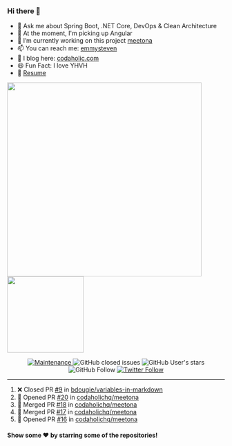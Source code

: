 ### Hi there 👋

- 💬 Ask me about Spring Boot, .NET Core, DevOps & Clean Architecture
- 🌱 At the moment, I'm picking up Angular
- 🔭 I’m currently working on this project [meetona](https://github.com/emmysteven/meetona)
- 📫 You can reach me: [emmysteven](mailto:hello@emmysteven.com)
- 📃 I blog here: [codaholic.com](https://codaholic.com)
- 😆 Fun Fact: I love YHVH
- 📄 [Resume](https://github.com/emmysteven/emmysteven/blob/main/docs/resume.pdf)


<p align="left">
<a href="https://github.com/emmysteven/emmysteven">
	<img width="450px" src="https://github-readme-stats.vercel.app/api?username=emmysteven&title_color=ffffff&theme=vue-dark&show_icons=true&count_private=true&hide_border=true" />
</a><a href="https://github.com/emmysteven/emmysteven">
	<img height="177em" src="https://github-readme-stats.vercel.app/api/top-langs/?username=emmysteven&title_color=ffffff&theme=vue-dark&show_icons=true&count_private=true&hide_border=true&layout=compact&langs_count=8&hide=css,html,dockerfile,freemarker" />
</a>
</p>

<p></p>


<div align="center">
	<a href="https://gitHub.com/emmysteven/emmysteven/graphs/commit-activity">
		<img alt="Maintenance" src="https://img.shields.io/badge/Maintained%3F-yes-green.svg">
	</a>
	<img alt="GitHub closed issues" src="https://img.shields.io/github/issues-closed/emmysteven/emmysteven">
	<img alt="GitHub User's stars" src="https://img.shields.io/github/stars/emmysteven?style=flat" />
	<img alt="GitHub Follow" src="https://img.shields.io/github/followers/emmysteven?label=followers&logo=GitHub&style=flat" />
	<a href="https://twitter.com/emmysteven_">
		<img alt="Twitter Follow" src="https://img.shields.io/twitter/follow/emmysteven_?style=flat&label=followers&logo=Twitter" />
	</a>
</div>

---
<!--START_SECTION:activity-->
1. ❌ Closed PR [#9](https://github.com/bdougie/variables-in-markdown/pull/9) in [bdougie/variables-in-markdown](https://github.com/bdougie/variables-in-markdown)
2. 💪 Opened PR [#20](https://github.com/codaholichq/meetona/pull/20) in [codaholichq/meetona](https://github.com/codaholichq/meetona)
3. 🎉 Merged PR [#18](https://github.com/codaholichq/meetona/pull/18) in [codaholichq/meetona](https://github.com/codaholichq/meetona)
4. 🎉 Merged PR [#17](https://github.com/codaholichq/meetona/pull/17) in [codaholichq/meetona](https://github.com/codaholichq/meetona)
5. 💪 Opened PR [#16](https://github.com/codaholichq/meetona/pull/16) in [codaholichq/meetona](https://github.com/codaholichq/meetona)
<!--END_SECTION:activity-->

<p></p>

#### Show some ❤️ by starring some of the repositories!
